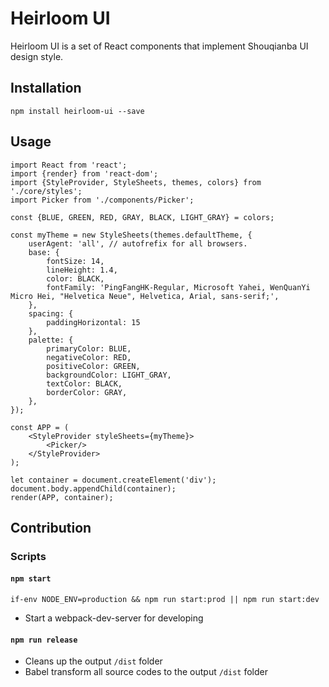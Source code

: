 # Heirloom UI

Heirloom UI is a set of React components that implement Shouqianba UI design style. 


## Installation

```
npm install heirloom-ui --save
```

## Usage

```
import React from 'react';
import {render} from 'react-dom';
import {StyleProvider, StyleSheets, themes, colors} from './core/styles';
import Picker from './components/Picker';

const {BLUE, GREEN, RED, GRAY, BLACK, LIGHT_GRAY} = colors;

const myTheme = new StyleSheets(themes.defaultTheme, {
    userAgent: 'all', // autofrefix for all browsers.
    base: {
        fontSize: 14,
        lineHeight: 1.4,
        color: BLACK,
        fontFamily: 'PingFangHK-Regular, Microsoft Yahei, WenQuanYi Micro Hei, "Helvetica Neue", Helvetica, Arial, sans-serif;',
    },
    spacing: {
        paddingHorizontal: 15
    },
    palette: {
        primaryColor: BLUE,
        negativeColor: RED,
        positiveColor: GREEN,
        backgroundColor: LIGHT_GRAY,
        textColor: BLACK,
        borderColor: GRAY,
    },
});

const APP = (
    <StyleProvider styleSheets={myTheme}>
        <Picker/>
    </StyleProvider>
);

let container = document.createElement('div');
document.body.appendChild(container);
render(APP, container);
```

## Contribution

### Scripts

#### `npm start` 

```
if-env NODE_ENV=production && npm run start:prod || npm run start:dev
```

* Start a webpack-dev-server for developing

#### `npm run release`

* Cleans up the output `/dist` folder
* Babel transform all source codes to the output `/dist` folder